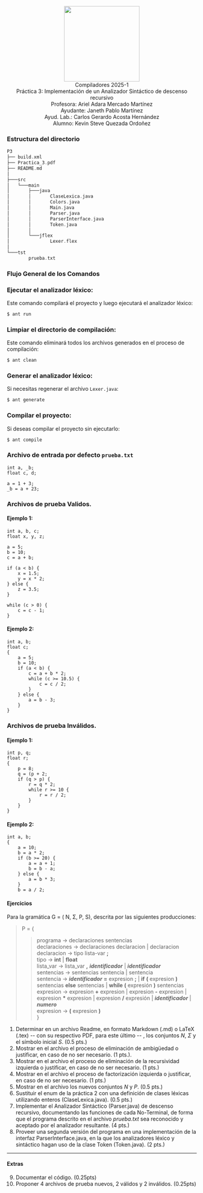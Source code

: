 <p  align="center">
  <img  width="200"  src="https://www.fciencias.unam.mx/sites/default/files/logoFC_2.png"  alt="">  <br>Compiladores  2025-1 <br>
  Práctica 3: Implementación de un Analizador Sintáctico de descenso recursivo <br> 
  Profesora: Ariel Adara Mercado Martínez <br>
  Ayudante: Janeth Pablo Martínez <br>
  Ayud. Lab.: Carlos Gerardo Acosta Hernández <br>
  Alumno: Kevin Steve Quezada Ordoñez <br>
</p>

### Estructura del directorio
```c++
P3
├── build.xml
├── Practica_3.pdf
├── README.md
│   
├───src
│   └───main
│       ├───java
│       │       ClaseLexica.java
│       │       Colors.java
│       │       Main.java
│       │       Parser.java
│       │       ParserInterface.java
│       │       Token.java
│       │       
│       └───jflex
│               Lexer.flex
│
└───tst
        prueba.txt
```

### Flujo General de los Comandos

### Ejecutar el analizador léxico:
Este comando compilará el proyecto y luego ejecutará el analizador léxico:

```bash
$ ant run
```

### Limpiar el directorio de compilación:
Este comando eliminará todos los archivos generados en el proceso de compilación:

```bash
$ ant clean
```

### Generar el analizador léxico:
Si necesitas regenerar el archivo `Lexer.java`:

```bash
$ ant generate
```

### Compilar el proyecto:
Si deseas compilar el proyecto sin ejecutarlo:

```bash
$ ant compile
```

### Archivo de entrada por defecto `prueba.txt`
```
int a, _b;
float c, d;

a = 1 + 3;
_b = a + 23;
```

### Archivos de prueba Validos.

#### Ejemplo 1:
```
int a, b, c;
float x, y, z;

a = 5;
b = 10;
c = a + b;

if (a < b) {
    x = 1.5;
    y = x * 2;
} else {
    z = 3.5;
}

while (c > 0) {
    c = c - 1;
}
```

#### Ejemplo 2:
```
int a, b;
float c;
{
    a = 5;
    b = 10;
    if (a < b) {
        c = a + b * 2;
        while (c >= 10.5) {
            c = c / 2;
        }
    } else {
        a = b - 3;
    }
}
```

### Archivos de prueba Inválidos.

#### Ejemplo 1:
```
int p, q;
float r;
{
    p = 8;
    q = (p + 2;
    if (q > p) {
        r = q * 2;
        while r >= 10 {
            r = r / 2;
        }
    }
}
```

#### Ejemplo 2:
```
int a, b;
{
    a = 10;
    b = a * 2;
    if (b >= 20) {
        a = a + 1;
        b = b - a;
    } else {
        a = b * 3;
    }
    b = a / 2;
```


#### Ejercicios
Para la gramática G = ( N, Σ, P, S), descrita por las siguientes producciones: 
> P = {
>> programa → declaraciones sentencias <br>
>> declaraciones → declaraciones declaracion | declaracion <br>
>> declaracion → tipo lista-var **;** <br>
>> tipo → **int** | **float** <br>
>> lista_var → lista_var **,** _**identificador**_ | _**identificador**_ <br>
>> sentencias → sentencias sentencia | sentencia <br>
>> sentencia → _**identificador**_ **=** expresion **;** | **if** **(** expresion **)** sentencias **else** sentencias | **while** **(** expresión **)** sentencias <br>
>> expresion → expresion **+** expresion | expresion **-** expresion | expresion __\*__ expresion | expresion **/** expresión | _**identificador**_ | **_numero_** <br>
>> expresion → **(** expresion **)** <br>
}


1. Determinar en un archivo Readme, en formato Markdown (.md) o LaTeX (.tex) -- con su respectivo PDF, para este último -- , los conjuntos _N_, _Σ_ y el símbolo inicial _S_.  (0.5 pts.)
2. Mostrar en el archivo el proceso de eliminación de ambigüedad o justificar, en caso de no ser necesario. (1 pts.).
3. Mostrar en el archivo el proceso de eliminación de la recursividad izquierda o justificar, en caso de no ser necesario. (1 pts.)
4. Mostrar en el archivo el proceso de factorización izquierda o justificar, en caso de no ser necesario. (1 pts.)
5. Mostrar en el archivo los nuevos conjuntos _N_ y _P_. (0.5 pts.)
6. Sustituir el enum de la práctica 2 con una definición de clases léxicas utilizando enteros (ClaseLexica.java). (0.5 pts.)
7. Implementar el Analizador Sintáctico (Parser.java) de descenso recursivo, documentando las funciones de cada No-Terminal, de forma que el programa descrito en el archivo _prueba.txt_ sea reconocido y aceptado por el analizador resultante. (4 pts.)
8. Proveer una segunda versión del programa en una implementación de la interfaz ParserInterface.java, en la que los analizadores léxico y sintáctico hagan uso de la clase Token (Token.java). (2 pts.)

---
#### Extras

9. Documentar el código. (0.25pts)
10. Proponer 4 archivos de prueba nuevos, 2 válidos y 2 inválidos. (0.25pts)
